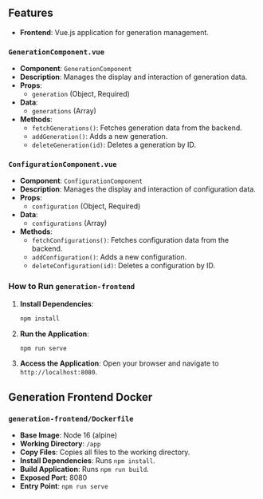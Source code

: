 ## Features
- **Frontend**: Vue.js application for generation management.

### `GenerationComponent.vue`
- **Component**: `GenerationComponent`
- **Description**: Manages the display and interaction of generation data.
- **Props**:
    - `generation` (Object, Required)
- **Data**:
    - `generations` (Array)
- **Methods**:
    - `fetchGenerations()`: Fetches generation data from the backend.
    - `addGeneration()`: Adds a new generation.
    - `deleteGeneration(id)`: Deletes a generation by ID.

### `ConfigurationComponent.vue`
- **Component**: `ConfigurationComponent`
- **Description**: Manages the display and interaction of configuration data.
- **Props**:
    - `configuration` (Object, Required)
- **Data**:
    - `configurations` (Array)
- **Methods**:
    - `fetchConfigurations()`: Fetches configuration data from the backend.
    - `addConfiguration()`: Adds a new configuration.
    - `deleteConfiguration(id)`: Deletes a configuration by ID.

### How to Run `generation-frontend`

1. **Install Dependencies**:
   ```sh
   npm install
   ```

2. **Run the Application**:
   ```sh
   npm run serve
   ```

3. **Access the Application**:
   Open your browser and navigate to `http://localhost:8080`.

## Generation Frontend Docker

### `generation-frontend/Dockerfile`
- **Base Image**: Node 16 (alpine)
- **Working Directory**: `/app`
- **Copy Files**: Copies all files to the working directory.
- **Install Dependencies**: Runs `npm install`.
- **Build Application**: Runs `npm run build`.
- **Exposed Port**: 8080
- **Entry Point**: `npm run serve`